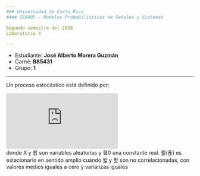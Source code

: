 ```yaml
---
### Universidad de Costa Rica
#### IE0405 - Modelos Probabilísticos de Señales y Sistemas

Segundo semestre del 2020
Laboratorio 4

---
```


* Estudiante: **José Alberto Morera Guzmán**
* Carné: **B85431**
* Grupo: **1**
---
Un proceso estocástico está definido por: 

![Tau](https://latex.codecogs.com/gif.latex?W%28t%29%3DXcos%28%5Comega_0t%29&plus;Ysen%28%5Comega_0t%29)  
donde X y 푌 son variables aleatorias y 휔0 una constante real. 푊(푡) es estacionario en sentido amplio cuando
푋 y 푌 son no correlacionadas, con valores medios iguales a cero y varianzas iguales
